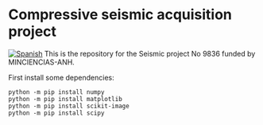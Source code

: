 # Compressive seismic acquisition project
[![Spanish](https://img.shields.io/badge/translation-ES-red)](es/)
This is the repository for the Seismic project No 9836 funded by MINCIENCIAS-ANH.

First install some dependencies:

```
python -m pip install numpy
python -m pip install matplotlib
python -m pip install scikit-image
python -m pip install scipy
```
